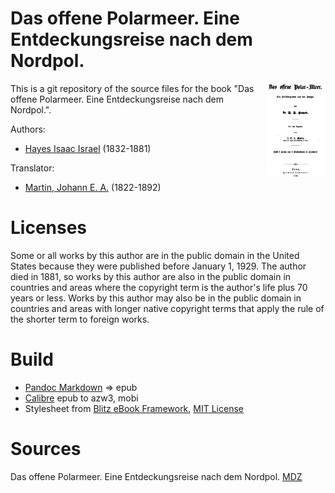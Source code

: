 # Das offene Polarmeer. Eine Entdeckungsreise nach dem Nordpol.

<img align="right" height="150" src="https://github.com/kogo59/Das_offene_Polar-Meer/blob/main/images/cover.jpg">

This is a git repository of the source files for the book "Das offene Polarmeer. Eine Entdeckungsreise nach dem Nordpol.".

Authors:

* [Hayes Isaac Israel](https://de.wikipedia.org/wiki/Isaac_Israel_Hayes) (1832-1881)

Translator:

* [Martin, Johann E. A.](https://d-nb.info/gnd/120641747) (1822-1892)


# Licenses
Some or all works by this author are in the public domain in the United States
because they were published before January 1, 1929. The author died in 1881, so
works by this author are also in the public domain in countries and areas where
the copyright term is the author's life plus 70 years or less. Works by this
author may also be in the public domain in countries and areas with longer
native copyright terms that apply the rule of the shorter term to foreign works.

# Build
* [Pandoc Markdown](https://pandoc.org/MANUAL.html#pandocs-markdown) => epub
* [Calibre](https://calibre-ebook.com/) epub to azw3, mobi
* Stylesheet from [Blitz eBook Framework](https://friendsofepub.github.io/Blitz/), [MIT License](https://github.com/FriendsOfEpub/Blitz/blob/master/LICENSE)

# Sources
Das offene Polarmeer. Eine Entdeckungsreise nach dem Nordpol. [MDZ](https://www.digitale-sammlungen.de/de/view/bsb10465321?page=1)


